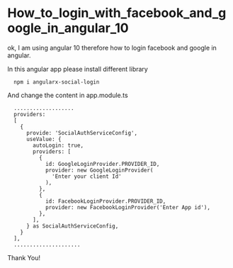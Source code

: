 # How_to_login_with_facebook_and_google_in_angular_10
ok, I am using angular 10 therefore how to login facebook and google in angular.

In this angular app please install different library

      npm i angularx-social-login
And change the content in app.module.ts

      ...................
      providers: 
      [
        {
          provide: 'SocialAuthServiceConfig',
          useValue: {
            autoLogin: true,
            providers: [
              {
                id: GoogleLoginProvider.PROVIDER_ID,
                provider: new GoogleLoginProvider(
                  'Enter your client Id'
                ),
              },
              {
                id: FacebookLoginProvider.PROVIDER_ID,
                provider: new FacebookLoginProvider('Enter App id'),
              },
            ],
          } as SocialAuthServiceConfig,
        }
      ],
      .....................
Thank You!
